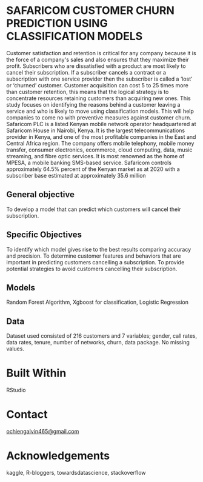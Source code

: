 # SAFARICOM CUSTOMER CHURN PREDICTION USING CLASSIFICATION MODELS
Customer satisfaction and retention is critical for any company because it is the force of a company's sales and also ensures that they maximize their profit.
Subscribers who are dissatisfied with a product are most likely to cancel their subscription. 
If a subscriber cancels a contract or a subscription with one service provider then the subscriber is called a ‘lost’ or ‘churned’ customer.
Customer acquisition can cost 5 to 25 times more than customer retention, this means that the logical strategy is to concentrate resources retaining customers than acquiring new ones.
This study focuses on identifying the reasons behind a customer leaving a service and who is likely to move using classification models.
This will help companies to come no with preventive measures against customer churn.
Safaricom PLC is a listed Kenyan mobile network operator headquartered at Safaricom House in Nairobi, Kenya. It is the largest telecommunications provider in Kenya, and one of the most profitable companies in the East and Central Africa region. The company offers mobile telephony, mobile money transfer, consumer electronics, ecommerce, cloud computing, data, music streaming, and fibre optic services. It is most renowned as the home of MPESA, a mobile banking SMS-based service.
Safaricom controls approximately 64.5% percent of the Kenyan market as at 2020 with a subscriber base estimated at approximately 35.6 million
## General objective
To develop a model that can predict which customers will cancel their subscription.
## Specific Objectives
To identify which model gives rise to the best results comparing accuracy and precision.
To determine customer features and behaviors that are important in predicting customers cancelling a subscription. 
To provide potential strategies to avoid customers cancelling their subscription.
## Models
Random Forest Algorithm,
Xgboost for classification,
Logistic Regression
## Data 
Dataset used consisted of 216 customers and 7 variables; gender, call rates, data rates, tenure, number of networks, churn, data package.
No missing values.
# Built Within
RStudio
# Contact
ochiengalvin465@gmail.com
# Acknowledgements
kaggle,
R-bloggers,
towardsdatascience,
stackoverflow



